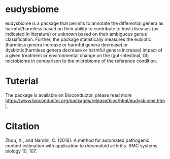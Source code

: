 # eudysbiome
eudysbiome is a package that permits to annotate the differential genera as harmful/harmless based on their ability to contribute to host diseases (as indicated in literature) or unknown based on their ambiguous genus classification. Further, the package statistically measures the eubiotic (harmless genera increase or harmful genera decrease) or dysbiotic(harmless genera decrease or harmful genera increase) impact of a given treatment or environmental change on the (gut-intestinal, GI) microbiome in comparison to the microbiome of the reference condition.

# Tuterial
The package is available on Bioconductor, please read more https://www.bioconductor.org/packages/release/bioc/html/eudysbiome.html.

# Citation
Zhou, X., and Nardini, C. (2016). A method for automated pathogenic content estimation with application to rheumatoid arthritis. BMC systems biology 10, 107.
